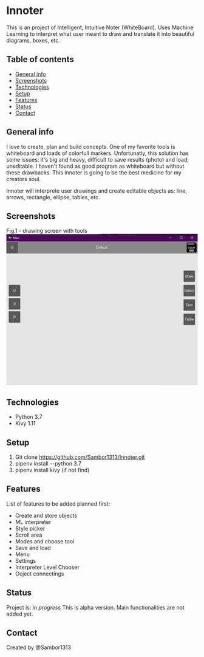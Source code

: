 # Innoter
This is an project of Intelligent, Intuitive Noter (WhiteBoard). Uses Machine Learning to interpret what user meant to draw and translate it into beautiful diagrams, boxes, etc.

## Table of contents
* [General info](#general-info)
* [Screenshots](#screenshots)
* [Technologies](#technologies)
* [Setup](#setup)
* [Features](#features)
* [Status](#status)
* [Contact](#contact)

## General info
I love to create, plan and build concepts. One of my favorite tools is whiteboard and loads of colorfull markers. Unfortunatly, this solution has some issues: it's big and heavy, difficult to save results (photo) and load, uneditable. I haven't found as good program as whiteboard but without these drawbacks. This Innoter is going to be the best medicine for my creators soul.

Innoter will interprete user drawings and create editable objects as: line, arrows, rectangle, ellipse, tables, etc. 

## Screenshots
Fig.1 - drawing screen with tools
![Example screenshot](./img/Screen1.png)

## Technologies
* Python 3.7
* Kivy 1.11

## Setup
1. Git clone https://github.com/Sambor1313/Innoter.git
2. pipenv install --python 3.7
3. pipenv install kivy (if not find)

## Features
List of features to be added planned first:
* Create and store objects
* ML interpreter
* Style picker
* Scroll area
* Modes and choose tool
* Save and load
* Menu
* Settings
* Interpreter Level Chooser
* Ocject connectings

## Status
Project is: _in progress_
This is alpha version. Main functionalities are not added yet.

## Contact
Created by @Sambor1313
